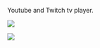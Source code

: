 Youtube and Twitch tv player.

![](https://user-images.githubusercontent.com/6885761/28080471-80e0b688-6642-11e7-9879-9adca9b243a8.png)

![](https://user-images.githubusercontent.com/6885761/28080448-6d08e4d2-6642-11e7-8db3-47729bd14709.PNG)

